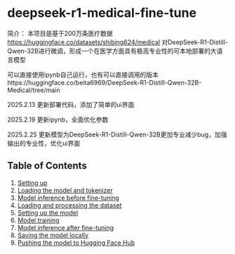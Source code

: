 # deepseek-r1-medical-fine-tune

简介：
本项目是基于200万条医疗数据  https://huggingface.co/datasets/shibing624/medical  对DeepSeek-R1-Distill-Qwen-32B进行微调，形成一个在医学方面具有极高专业性的可本地部署的大语言模型

可以直接使用ipynb自己运行，也有可以直接调用的版本https://huggingface.co/beita6969/DeepSeek-R1-Distill-Qwen-32B-Medical/tree/main

2025.2.13 更新部署代码，添加了简单的ui界面

2025.2.19 更新ipynb，全面优化参数

2025.2.25 更新模型为DeepSeek-R1-Distill-Qwen-32B更加专业减少bug，加强输出的专业性，优化ui界面



## Table of Contents
1. [Setting up](#setting-up)
2. [Loading the model and tokenizer](#loading-the-model-and-tokenizer)
3. [Model inference before fine-tuning](#model-inference-before-fine-tuning)
4. [Loading and processing the dataset](#loading-and-processing-the-dataset)
5. [Setting up the model](#setting-up-the-model)
6. [Model training](#model-training)
7. [Model inference after fine-tuning](#model-inference-after-fine-tuning)
8. [Saving the model locally](#saving-the-model-locally)
9. [Pushing the model to Hugging Face Hub](#pushing-the-model-to-hugging-face-hub)



